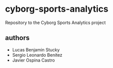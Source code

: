 # cyborg-sports-analytics
Repository to the Cyborg Sports Analytics project

## authors
+ Lucas Benjamin Stucky
+ Sergio Leonardo Benítez
+ Javier Ospina Castro
